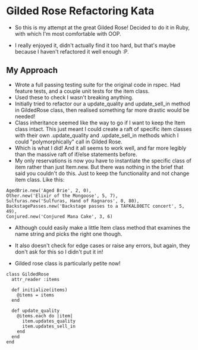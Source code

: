 # Gilded Rose Refactoring Kata

- So this is my attempt at the great Gilded Rose!  Decided to do it in Ruby, with which I'm most comfortable with OOP.

- I really enjoyed it, didn't actually find it too hard, but that's maybe because I haven't refactored it well enough :P.

## My Approach

- Wrote a full passing testing suite for the original code in rspec.  Had feature tests, and a couple unit tests for the item class.
- Used these to check I wasn't breaking anything.
- Initially tried to refactor our a update_quality and update_sell_in method in GildedRose class, then realised something far more drastic would be needed!
- Class inheritance seemed like the way to go if I want to keep the Item class intact.  This just meant I could create a raft of specific item classes with their own .update_quality and .update_sell_in methods which I could "polymorphically" call in Gilded Rose.
- Which is what I did!  And it all seems to work well, and far more legibly than the massive raft of if/else statements before.
- My only reservations is now you have to instantiate the specific class of item rather than just Item.new.  But there was nothing in the brief that said you couldn't do this.  Just to keep the functionality and not change item class. Like this:
```
AgedBrie.new('Aged Brie', 2, 0),
Other.new('Elixir of the Mongoose', 5, 7),
Sulfuras.new('Sulfuras, Hand of Ragnaros', 0, 80),
BackstagePasses.new('Backstage passes to a TAFKAL80ETC concert', 5, 49),
Conjured.new('Conjured Mana Cake', 3, 6)
```
- Although could easily make a little Item class method that examines the name string and picks the right one though.  
- It also doesn't check for edge cases or raise any errors, but again, they don't ask for this so I didn't put it in!

- Gilded rose class is particularly petite now!

```
class GildedRose
  attr_reader :items

  def initialize(items)
    @items = items
  end

  def update_quality
    @items.each do |item|
      item.updates_quality
      item.updates_sell_in
    end
  end
end
```
